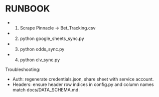 # RUNBOOK
- 1) Scrape Pinnacle → Bet_Tracking.csv
- 2) python google_sheets_sync.py
- 3) python odds_sync.py
- 4) python clv_sync.py

Troubleshooting:
- Auth: regenerate credentials.json, share sheet with service account.
- Headers: ensure header row indices in config.py and column names match docs/DATA_SCHEMA.md.
